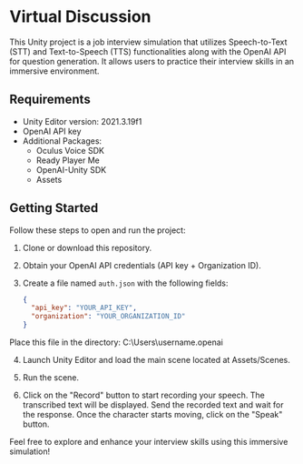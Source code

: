 # Virtual Discussion

This Unity project is a job interview simulation that utilizes Speech-to-Text (STT) and Text-to-Speech (TTS) functionalities along with the OpenAI API for question generation. It allows users to practice their interview skills in an immersive environment.

## Requirements
- Unity Editor version: 2021.3.19f1
- OpenAI API key
- Additional Packages:
  - Oculus Voice SDK
  - Ready Player Me
  - OpenAI-Unity SDK
  - Assets

## Getting Started
Follow these steps to open and run the project:

1. Clone or download this repository.

2. Obtain your OpenAI API credentials (API key + Organization ID).

3. Create a file named `auth.json` with the following fields:
   ```json
   {
     "api_key": "YOUR_API_KEY",
     "organization": "YOUR_ORGANIZATION_ID"
   }
Place this file in the directory: C:\Users\username\.openai

4. Launch Unity Editor and load the main scene located at Assets/Scenes.

5. Run the scene.

5. Click on the "Record" button to start recording your speech. The transcribed text will be displayed. Send the recorded text and wait for the response. Once the character starts moving, click on the "Speak" button.

Feel free to explore and enhance your interview skills using this immersive simulation!
